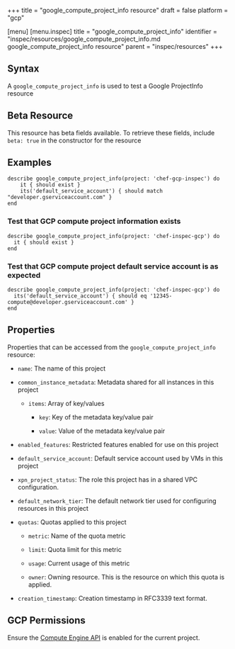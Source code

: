 +++
title = "google_compute_project_info resource"
draft = false
platform = "gcp"

[menu]
  [menu.inspec]
    title = "google_compute_project_info"
    identifier = "inspec/resources/google_compute_project_info.md google_compute_project_info resource"
    parent = "inspec/resources"
+++


## Syntax
A `google_compute_project_info` is used to test a Google ProjectInfo resource


## Beta Resource
This resource has beta fields available. To retrieve these fields, include `beta: true` in the constructor for the resource

## Examples
```
describe google_compute_project_info(project: 'chef-gcp-inspec') do
	it { should exist }
	its('default_service_account') { should match "developer.gserviceaccount.com" }
end
```

### Test that GCP compute project information exists

    describe google_compute_project_info(project: 'chef-inspec-gcp') do
      it { should exist }
    end

### Test that GCP compute project default service account is as expected

    describe google_compute_project_info(project: 'chef-inspec-gcp') do
      its('default_service_account') { should eq '12345-compute@developer.gserviceaccount.com' }
    end

## Properties
Properties that can be accessed from the `google_compute_project_info` resource:


  * `name`: The name of this project

  * `common_instance_metadata`: Metadata shared for all instances in this project

    * `items`: Array of key/values

      * `key`: Key of the metadata key/value pair

      * `value`: Value of the metadata key/value pair

  * `enabled_features`: Restricted features enabled for use on this project

  * `default_service_account`: Default service account used by VMs in this project

  * `xpn_project_status`: The role this project has in a shared VPC configuration.

  * `default_network_tier`: The default network tier used for configuring resources in this project

  * `quotas`: Quotas applied to this project

    * `metric`: Name of the quota metric

    * `limit`: Quota limit for this metric

    * `usage`: Current usage of this metric

    * `owner`: Owning resource. This is the resource on which this quota is applied.

  * `creation_timestamp`: Creation timestamp in RFC3339 text format.


## GCP Permissions

Ensure the [Compute Engine API](https://console.cloud.google.com/apis/library/compute.googleapis.com/) is enabled for the current project.
